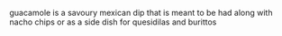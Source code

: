 guacamole is a savoury mexican dip that is meant to be had along with nacho chips or as a side dish for quesidilas and burittos
